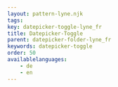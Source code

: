 ```yaml
---
layout: pattern-lyne.njk
tags: 
key: datepicker-toggle-lyne_fr
title: Datepicker-Toggle
parent: datepicker-folder-lyne_fr
keywords: datepicker-toggle
order: 50
availablelanguages: 
    - de
    - en
---
```

